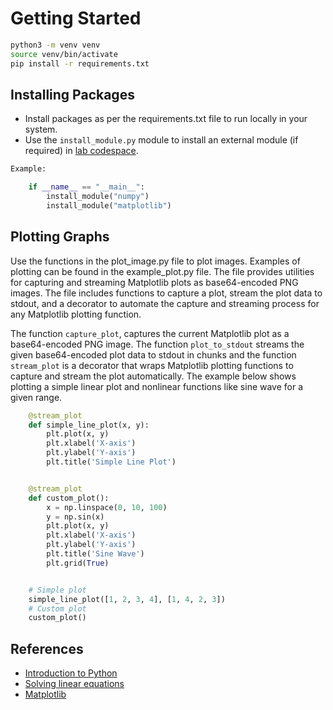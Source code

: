 # Getting Started

```BASH
python3 -m venv venv
source venv/bin/activate
pip install -r requirements.txt
```

## Installing Packages

- Install packages as per the requirements.txt file to run locally in your system. 
- Use the `install_module.py` module to install an external module (if required) in [lab codespace](https://eslab.es.eti.uni-siegen.de/codespace/eclab/ectask1).

```Python
Example:

    if __name__ == "__main__":
        install_module("numpy")
        install_module("matplotlib") 
```

## Plotting Graphs

Use the functions in the plot_image.py file to plot images. 
Examples of plotting can be found in the example_plot.py file. The file provides utilities for capturing and streaming Matplotlib plots as base64-encoded PNG images. 
The file includes functions to capture a plot, stream the plot data to stdout, and a decorator to automate the capture and streaming process for any Matplotlib plotting function.

The function `capture_plot`, captures the current Matplotlib plot as a base64-encoded PNG image. The function `plot_to_stdout` streams the given base64-encoded plot data to stdout in chunks and the function `stream_plot` is a decorator that wraps Matplotlib plotting functions to capture and stream the plot automatically. The example below shows plotting a simple linear plot and nonlinear functions like sine wave for a given range. 

```Python
    @stream_plot
    def simple_line_plot(x, y):
        plt.plot(x, y)
        plt.xlabel('X-axis')
        plt.ylabel('Y-axis')
        plt.title('Simple Line Plot')


    @stream_plot
    def custom_plot():
        x = np.linspace(0, 10, 100)
        y = np.sin(x)
        plt.plot(x, y)
        plt.xlabel('X-axis')
        plt.ylabel('Y-axis')
        plt.title('Sine Wave')
        plt.grid(True)


    # Simple plot
    simple_line_plot([1, 2, 3, 4], [1, 4, 2, 3])
    # Custom plot
    custom_plot()
```


## References

- [Introduction to Python](https://www.w3schools.com/python/python_getstarted.asp)
- [Solving linear equations](https://numpy.org/doc/1.25/reference/generated/numpy.linalg.solve.html)
- [Matplotlib](https://matplotlib.org/stable/gallery/lines_bars_and_markers/simple_plot.html#sphx-glr-gallery-lines-bars-and-markers-simple-plot-py)

